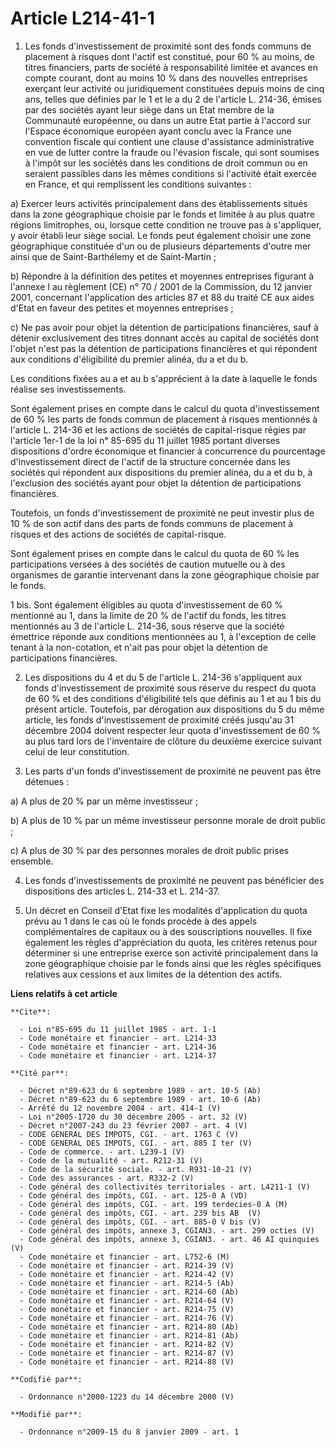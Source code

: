 # Article L214-41-1

1. Les fonds d'investissement de proximité sont des fonds communs de placement à risques dont l'actif est constitué, pour 60
% au moins, de titres financiers, parts de société à responsabilité limitée et avances en compte courant, dont au moins 10 %
dans des nouvelles entreprises exerçant leur activité ou juridiquement constituées depuis moins de cinq ans, telles que
définies par le 1 et le a du 2 de l'article L. 214-36, émises par des sociétés ayant leur siège dans un Etat membre de la
Communauté européenne, ou dans un autre Etat partie à l'accord sur l'Espace économique européen ayant conclu avec la France
une convention fiscale qui contient une clause d'assistance administrative en vue de lutter contre la fraude ou l'évasion
fiscale, qui sont soumises à l'impôt sur les sociétés dans les conditions de droit commun ou en seraient passibles dans les
mêmes conditions si l'activité était exercée en France, et qui remplissent les conditions suivantes : 

a) Exercer leurs activités principalement dans des établissements situés dans la zone géographique choisie par le fonds et
limitée à au plus quatre régions limitrophes, ou, lorsque cette condition ne trouve pas à s'appliquer, y avoir établi leur
siège social. Le fonds peut également choisir une zone géographique constituée d'un ou de plusieurs départements d'outre mer
ainsi que de Saint-Barthélemy et de Saint-Martin ; 

b) Répondre à la définition des petites et moyennes entreprises figurant à l'annexe I au règlement (CE) n° 70 / 2001 de la
Commission, du 12 janvier 2001, concernant l'application des articles 87 et 88 du traité CE aux aides d'Etat en faveur des
petites et moyennes entreprises ; 

c) Ne pas avoir pour objet la détention de participations financières, sauf à détenir exclusivement des titres donnant accès
au capital de sociétés dont l'objet n'est pas la détention de participations financières et qui répondent aux conditions
d'éligibilité du premier alinéa, du a et du b. 

Les conditions fixées au a et au b s'apprécient à la date à laquelle le fonds réalise ses investissements. 

Sont également prises en compte dans le calcul du quota d'investissement de 60 % les parts de fonds commun de placement à
risques mentionnés à l'article L. 214-36 et les actions de sociétés de capital-risque régies par l'article 1er-1 de la loi n°
85-695 du 11 juillet 1985 portant diverses dispositions d'ordre économique et financier à concurrence du pourcentage
d'investissement direct de l'actif de la structure concernée dans les sociétés qui répondent aux dispositions du premier
alinéa, du a et du b, à l'exclusion des sociétés ayant pour objet la détention de participations financières. 

Toutefois, un fonds d'investissement de proximité ne peut investir plus de 10 % de son actif dans des parts de fonds communs
de placement à risques et des actions de sociétés de capital-risque. 

Sont également prises en compte dans le calcul du quota de 60 % les participations versées à des sociétés de caution mutuelle
ou à des organismes de garantie intervenant dans la zone géographique choisie par le fonds. 

1 bis. Sont également éligibles au quota d'investissement de 60 % mentionné au 1, dans la limite de 20 % de l'actif du fonds,
les titres mentionnés au 3 de l'article L. 214-36, sous réserve que la société émettrice réponde aux conditions mentionnées
au 1, à l'exception de celle tenant à la non-cotation, et n'ait pas pour objet la détention de participations financières. 

2. Les dispositions du 4 et du 5 de l'article L. 214-36 s'appliquent aux fonds d'investissement de proximité sous réserve du
respect du quota de 60 % et des conditions d'éligibilité tels que définis au 1 et au 1 bis du présent article. Toutefois, par
dérogation aux dispositions du 5 du même article, les fonds d'investissement de proximité créés jusqu'au 31 décembre 2004
doivent respecter leur quota d'investissement de 60 % au plus tard lors de l'inventaire de clôture du deuxième exercice
suivant celui de leur constitution. 

3. Les parts d'un fonds d'investissement de proximité ne peuvent pas être détenues : 

a) A plus de 20 % par un même investisseur ; 

b) A plus de 10 % par un même investisseur personne morale de droit public ; 

c) A plus de 30 % par des personnes morales de droit public prises ensemble. 

4. Les fonds d'investissements de proximité ne peuvent pas bénéficier des dispositions des articles L. 214-33 et L. 214-37. 

5. Un décret en Conseil d'Etat fixe les modalités d'application du quota prévu au 1 dans le cas où le fonds procède à des
appels complémentaires de capitaux ou à des souscriptions nouvelles. Il fixe également les règles d'appréciation du quota,
les critères retenus pour déterminer si une entreprise exerce son activité principalement dans la zone géographique choisie
par le fonds ainsi que les règles spécifiques relatives aux cessions et aux limites de la détention des actifs.

**Liens relatifs à cet article**

	**Cite**:

	  - Loi n°85-695 du 11 juillet 1985 - art. 1-1
	  - Code monétaire et financier - art. L214-33
	  - Code monétaire et financier - art. L214-36
	  - Code monétaire et financier - art. L214-37

	**Cité par**:

	  - Décret n°89-623 du 6 septembre 1989 - art. 10-5 (Ab)
	  - Décret n°89-623 du 6 septembre 1989 - art. 10-6 (Ab)
	  - Arrêté du 12 novembre 2004 - art. 414-1 (V)
	  - Loi n°2005-1720 du 30 décembre 2005 - art. 32 (V)
	  - Décret n°2007-243 du 23 février 2007 - art. 4 (V)
	  - CODE GENERAL DES IMPOTS, CGI. - art. 1763 C (V)
	  - CODE GENERAL DES IMPOTS, CGI. - art. 885 I ter (V)
	  - Code de commerce. - art. L239-1 (V)
	  - Code de la mutualité - art. R212-31 (V)
	  - Code de la sécurité sociale. - art. R931-10-21 (V)
	  - Code des assurances - art. R332-2 (V)
	  - Code général des collectivités territoriales - art. L4211-1 (V)
	  - Code général des impôts, CGI. - art. 125-0 A (VD)
	  - Code général des impôts, CGI. - art. 199 terdecies-0 A (M)
	  - Code général des impôts, CGI. - art. 239 bis AB  (V)
	  - Code général des impôts, CGI. - art. 885-0 V bis (V)
	  - Code général des impôts, annexe 3, CGIAN3. - art. 299 octies (V)
	  - Code général des impôts, annexe 3, CGIAN3. - art. 46 AI quinquies (V)
	  - Code monétaire et financier - art. L752-6 (M)
	  - Code monétaire et financier - art. R214-39 (V)
	  - Code monétaire et financier - art. R214-42 (V)
	  - Code monétaire et financier - art. R214-5 (Ab)
	  - Code monétaire et financier - art. R214-60 (Ab)
	  - Code monétaire et financier - art. R214-64 (V)
	  - Code monétaire et financier - art. R214-75 (V)
	  - Code monétaire et financier - art. R214-76 (V)
	  - Code monétaire et financier - art. R214-80 (Ab)
	  - Code monétaire et financier - art. R214-81 (Ab)
	  - Code monétaire et financier - art. R214-82 (V)
	  - Code monétaire et financier - art. R214-87 (V)
	  - Code monétaire et financier - art. R214-88 (V)

	**Codifié par**:

	  - Ordonnance n°2000-1223 du 14 décembre 2000 (V)

	**Modifié par**:

	  - Ordonnance n°2009-15 du 8 janvier 2009 - art. 1
